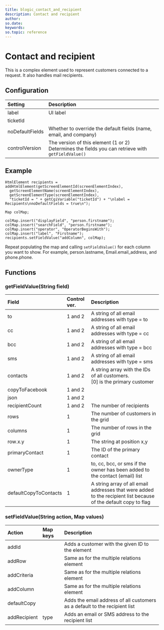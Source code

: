 ```yaml
---
title: blogic_contact_and_recipient
description: Contact and recipient
author:
so.date:
keywords:
so.topic: reference
---
```


# Contact and recipient

This is a complex element used to represent customers connected to a request. It also handles mail recipients.

## Configuration

| Setting         | Description                                                                                            |
|:----------------|:-------------------------------------------------------------------------------------------------------|
| label           | UI label                                                                                               |
| ticketId        |                                                                                                        |
| noDefaultFields | Whether to override the default fields (name, email, and company)                                      |
| controlVersion  | The version of this element (1 or 2)<br/>Determines the fields you can retrieve with `getFieldValue()` |

## Example

```crmscript
HtmlElement recipients = addHtmlElement(getScreenElementId(screenElementIndex),
  getScreenElementName(screenElementIndex),
  getScreenElementType(screenElementIndex),
  "ticketId = " + getCgiVariable("ticketId") + "\nlabel = Recipients\nnoDefaultFields = true\n");

Map colMap;

colMap.insert("displayField", "person.firstname");
colMap.insert("searchField", "person.firstname");
colMap.insert("operator", "OperatorBeginsWith");
colMap.insert("label", "Firstname");
recipients.setFieldValue("addColumn", colMap);
```

Repeat populating the map and calling `setFieldValue()` for each column you want to show. For example, person.lastname, Email.email_address, and phone.phone.

## Functions

### getFieldValue(String field)

| Field          | Control ver. | Description                                     |
|:---------------|:-------------|:------------------------------------------------|
| to             | 1 and 2      | A string of all email addresses with type = to  |
| cc             | 1 and 2      | A string of all email addresses with type = cc  |
| bcc            | 1 and 2      | A string of all email addresses with type = bcc |
| sms            | 1 and 2      | A string of all email addresses with type = sms |
| contacts       | 1 and 2      | A string array with the IDs of all customers.<br/> [0] is the primary customer |
| copyToFacebook | 1 and 2      |                                                 |
| json           | 1 and 2      |                                                 |
| recipientCount | 1 and 2      | The number of recipients                        |
| rows           | 1            | The number of customers in the grid             |
| columns        | 1            | The number of rows in the grid                  |
| row.x.y        | 1            | The string at position x,y                      |
| primaryContact | 1            | The ID of the primary contact                   |
| ownerType      | 1            | to, cc, bcc, or sms if the owner has been added to the contact (email) list |
| defaultCopyToContacts | 1     | A string array of all email addresses that were added to the recipient list because of the default copy to flag |

### setFieldValue(String action, Map values)

| Action       | Map keys | Description                                        |
|:-------------|:---------|:---------------------------------------------------|
| addId        |          | Adds a customer with the given ID to the element   |
| addRow       |          | Same as for the multiple relations element         |
| addCriteria  |          | Same as for the multiple relations element         |
| addColumn    |          | Same as for the multiple relations element         |
| defaultCopy  |          | Adds the email address of all customers as a default to the recipient list |
| addRecipient | type     | Adds an email or SMS address to the recipient list |
